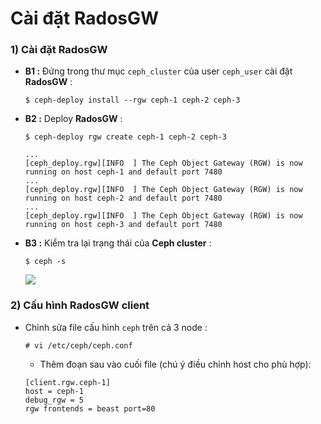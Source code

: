 # Cài đặt RadosGW
### **1) Cài đặt RadosGW**
- **B1 :** Đứng trong thư mục `ceph_cluster` của user `ceph_user` cài đặt **RadosGW** :
    ```
    $ ceph-deploy install --rgw ceph-1 ceph-2 ceph-3
    ```
- **B2 :** Deploy **RadosGW** :
    ```
    $ ceph-deploy rgw create ceph-1 ceph-2 ceph-3
    ```
    ```
    ...
    [ceph_deploy.rgw][INFO  ] The Ceph Object Gateway (RGW) is now running on host ceph-1 and default port 7480
    ...
    [ceph_deploy.rgw][INFO  ] The Ceph Object Gateway (RGW) is now running on host ceph-2 and default port 7480
    ...
    [ceph_deploy.rgw][INFO  ] The Ceph Object Gateway (RGW) is now running on host ceph-3 and default port 7480
    ```
- **B3 :** Kiểm tra lại trạng thái của **Ceph cluster** :
    ```
    $ ceph -s
    ```
    <img src=https://i.imgur.com/B9gW6gU.png>
### **2) Cấu hình RadosGW client**
- Chỉnh sửa file cấu hình `ceph` trên cả 3 node :
    ```
    # vi /etc/ceph/ceph.conf
    ```
    - Thêm đoạn sau vào cuối file (chú ý điều chỉnh host cho phù hợp):
    ```
    [client.rgw.ceph-1]
    host = ceph-1
    debug_rgw = 5
    rgw frontends = beast port=80
    ```